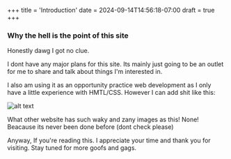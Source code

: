 +++
title = 'Introduction'
date = 2024-09-14T14:56:18-07:00
draft = true
+++

### Why the hell is the point of this site

Honestly dawg I got no clue. 

I dont have any major plans for this site. Its mainly just going to be an outlet for me to share and talk about things I'm interested in. 

I also am using it as an opportunity practice web development as I only have a little experience with HMTL/CSS. However I can add shit like this:

![alt text](https://i.redd.it/1pna76zloof61.jpg)

What other website has such waky and zany images as this! None! Beacause its never been done before (dont check please)

Anyway, If you're reading this. I appreciate your time and thank you for visiting. Stay tuned for more goofs and gags.  
